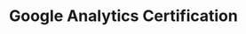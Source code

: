 ---
title: "Google Analytics Certification"
slugTitle: "google-analytics"
description: "A certification earned after complete the google analytics exam"
imageUrl: "/images/certifications/google-analytics.png"
---